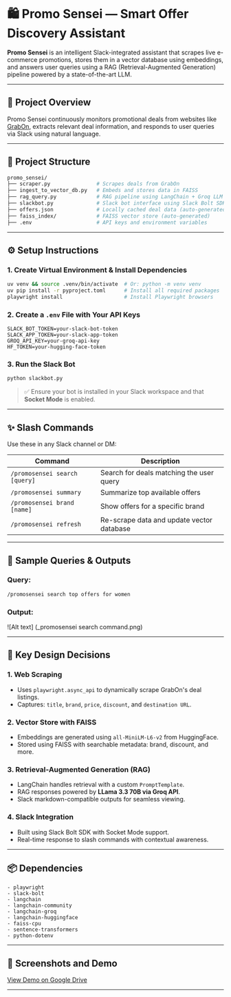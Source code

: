 # 🛍️ Promo Sensei — Smart Offer Discovery Assistant

**Promo Sensei** is an intelligent Slack-integrated assistant that scrapes live e-commerce promotions, stores them in a vector database using embeddings, and answers user queries using a RAG (Retrieval-Augmented Generation) pipeline powered by a state-of-the-art LLM.

---

## 🚀 Project Overview

Promo Sensei continuously monitors promotional deals from websites like [GrabOn](https://www.grabon.in), extracts relevant deal information, and responds to user queries via Slack using natural language.

---

## 🧱️ Project Structure

```bash
promo_sensei/
├── scraper.py               # Scrapes deals from GrabOn
├── ingest_to_vector_db.py   # Embeds and stores data in FAISS
├── rag_query.py             # RAG pipeline using LangChain + Groq LLM
├── slackbot.py              # Slack bot interface using Slack Bolt SDK
├── offers.json              # Locally cached deal data (auto-generated)
├── faiss_index/             # FAISS vector store (auto-generated)
├── .env                     # API keys and environment variables
```

---

## ⚙️ Setup Instructions

### 1. Create Virtual Environment & Install Dependencies

```bash
uv venv && source .venv/bin/activate  # Or: python -m venv venv
uv pip install -r pyproject.toml      # Install all required packages
playwright install                    # Install Playwright browsers
```

### 2. Create a `.env` File with Your API Keys

```env
SLACK_BOT_TOKEN=your-slack-bot-token
SLACK_APP_TOKEN=your-slack-app-token
GROQ_API_KEY=your-groq-api-key
HF_TOKEN=your-hugging-face-token
```

### 3. Run the Slack Bot

```bash
python slackbot.py
```

> ✅ Ensure your bot is installed in your Slack workspace and that **Socket Mode** is enabled.

---

## ✨ Slash Commands

Use these in any Slack channel or DM:

| Command                       | Description                               |
| ----------------------------- | ----------------------------------------- |
| `/promosensei search [query]` | Search for deals matching the user query  |
| `/promosensei summary`        | Summarize top available offers            |
| `/promosensei brand [name]`   | Show offers for a specific brand          |
| `/promosensei refresh`        | Re-scrape data and update vector database |

---

## 💬 Sample Queries & Outputs

### Query:

```bash
/promosensei search top offers for women
```

### Output:

![Alt text] (_promosensei search command.png)

---

## 🧠 Key Design Decisions

### 1. Web Scraping

* Uses `playwright.async_api` to dynamically scrape GrabOn's deal listings.
* Captures: `title`, `brand`, `price`, `discount`, and `destination URL`.

### 2. Vector Store with FAISS

* Embeddings are generated using `all-MiniLM-L6-v2` from HuggingFace.
* Stored using FAISS with searchable metadata: brand, discount, and more.

### 3. Retrieval-Augmented Generation (RAG)

* LangChain handles retrieval with a custom `PromptTemplate`.
* RAG responses powered by **LLama 3.3 70B via Groq API**.
* Slack markdown-compatible outputs for seamless viewing.

### 4. Slack Integration

* Built using Slack Bolt SDK with Socket Mode support.
* Real-time response to slash commands with contextual awareness.

---

## 📦 Dependencies

```text
- playwright
- slack-bolt
- langchain
- langchain-community
- langchain-groq
- langchain-huggingface
- faiss-cpu
- sentence-transformers
- python-dotenv
```

---

## 📸 Screenshots and Demo

[View Demo on Google Drive](https://drive.google.com/drive/folders/1Wei_LkITfjArXu8tGjhDdmIAmmflziox?usp=sharing)

---

